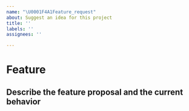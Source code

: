 ```yaml
---
name: "\U0001F4A1Feature_request"
about: Suggest an idea for this project
title: ''
labels: ''
assignees: ''

---
```


# Feature

## Describe the feature proposal and the current behavior



##
